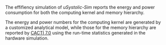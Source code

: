 The effifiency simulation of *uSystolic-Sim* reports the energy and power consumption for both the computing kernel and memory hierarchy.

The energy and power numbers for the computing kernel are generated by a customized analytical model, while those for the memory hierarchy are reported by [CACTI 7.0](https://www.cs.utah.edu/~rajeev/cacti7/) using the run-time statistics generated in the hardware simulation.